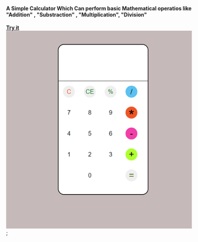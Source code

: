 #### A Simple Calculator Which Can perform basic Mathematical operatios like "Addition" , "Substraction" , "Multiplication", "Division"

**[Try it ]()**
<br>
![](./image/Screenshot%20(283).png);
